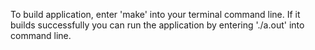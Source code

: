 To build application, enter 'make' into your terminal command line. If it builds successfully you can run the application by entering './a.out' into command line.
